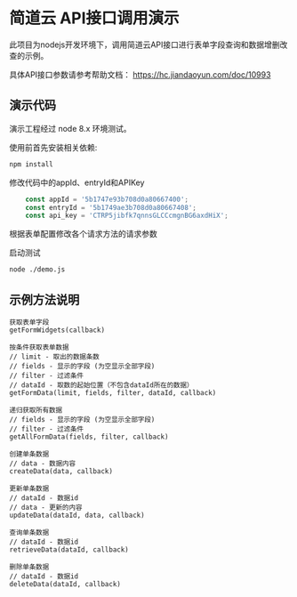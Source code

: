 简道云 API接口调用演示
=====

此项目为nodejs开发环境下，调用简道云API接口进行表单字段查询和数据增删改查的示例。

具体API接口参数请参考帮助文档： https://hc.jiandaoyun.com/doc/10993

## 演示代码

演示工程经过 node 8.x 环境测试。

使用前首先安装相关依赖:

```bash
npm install
```

修改代码中的appId、entryId和APIKey

```javascript
    const appId = '5b1747e93b708d0a80667400';
    const entryId = '5b1749ae3b708d0a80667408';
    const api_key = 'CTRP5jibfk7qnnsGLCCcmgnBG6axdHiX';
```

根据表单配置修改各个请求方法的请求参数

启动测试

```bash
node ./demo.js
```



## 示例方法说明

```
获取表单字段
getFormWidgets(callback)

按条件获取表单数据
// limit - 取出的数据条数
// fields - 显示的字段 (为空显示全部字段)
// filter - 过滤条件
// dataId - 取数的起始位置（不包含dataId所在的数据）
getFormData(limit, fields, filter, dataId, callback)

递归获取所有数据
// fields - 显示的字段 (为空显示全部字段)
// filter - 过滤条件
getAllFormData(fields, filter, callback)

创建单条数据
// data - 数据内容
createData(data, callback)

更新单条数据
// dataId - 数据id
// data - 更新的内容
updateData(dataId, data, callback)

查询单条数据
// dataId - 数据id
retrieveData(dataId, callback)

删除单条数据
// dataId - 数据id
deleteData(dataId, callback)
```